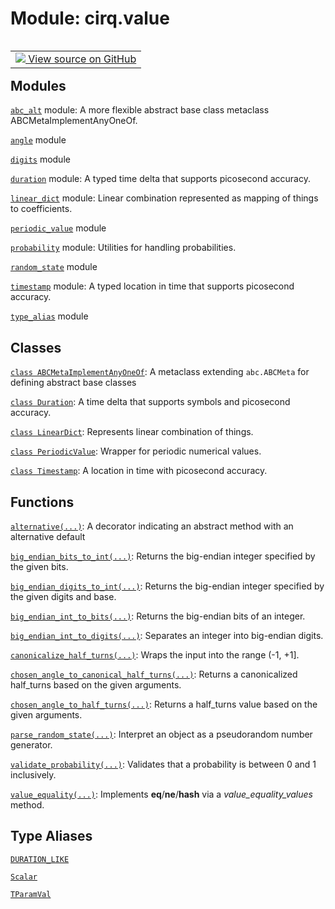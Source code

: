 <div itemscope itemtype="http://developers.google.com/ReferenceObject">
<meta itemprop="name" content="cirq.value" />
<meta itemprop="path" content="Stable" />
</div>

# Module: cirq.value

<!-- Insert buttons and diff -->

<table class="tfo-notebook-buttons tfo-api" align="left">

<td>
  <a target="_blank" href="https://github.com/quantumlib/cirq/tree/master/cirq/value/__init__.py">
    <img src="https://www.tensorflow.org/images/GitHub-Mark-32px.png" />
    View source on GitHub
  </a>
</td>
</table>







## Modules

[`abc_alt`](../cirq/value/abc_alt.md) module: A more flexible abstract base class metaclass ABCMetaImplementAnyOneOf.

[`angle`](../cirq/value/angle.md) module

[`digits`](../cirq/value/digits.md) module

[`duration`](../cirq/value/duration.md) module: A typed time delta that supports picosecond accuracy.

[`linear_dict`](../cirq/value/linear_dict.md) module: Linear combination represented as mapping of things to coefficients.

[`periodic_value`](../cirq/value/periodic_value.md) module

[`probability`](../cirq/value/probability.md) module: Utilities for handling probabilities.

[`random_state`](../cirq/value/random_state.md) module

[`timestamp`](../cirq/value/timestamp.md) module: A typed location in time that supports picosecond accuracy.

[`type_alias`](../cirq/value/type_alias.md) module

## Classes

[`class ABCMetaImplementAnyOneOf`](../cirq/value/ABCMetaImplementAnyOneOf.md): A metaclass extending `abc.ABCMeta` for defining abstract base classes

[`class Duration`](../cirq/value/Duration.md): A time delta that supports symbols and picosecond accuracy.

[`class LinearDict`](../cirq/value/LinearDict.md): Represents linear combination of things.

[`class PeriodicValue`](../cirq/value/PeriodicValue.md): Wrapper for periodic numerical values.

[`class Timestamp`](../cirq/value/Timestamp.md): A location in time with picosecond accuracy.

## Functions

[`alternative(...)`](../cirq/value/alternative.md): A decorator indicating an abstract method with an alternative default

[`big_endian_bits_to_int(...)`](../cirq/value/big_endian_bits_to_int.md): Returns the big-endian integer specified by the given bits.

[`big_endian_digits_to_int(...)`](../cirq/value/big_endian_digits_to_int.md): Returns the big-endian integer specified by the given digits and base.

[`big_endian_int_to_bits(...)`](../cirq/value/big_endian_int_to_bits.md): Returns the big-endian bits of an integer.

[`big_endian_int_to_digits(...)`](../cirq/value/big_endian_int_to_digits.md): Separates an integer into big-endian digits.

[`canonicalize_half_turns(...)`](../cirq/value/canonicalize_half_turns.md): Wraps the input into the range (-1, +1].

[`chosen_angle_to_canonical_half_turns(...)`](../cirq/value/chosen_angle_to_canonical_half_turns.md): Returns a canonicalized half_turns based on the given arguments.

[`chosen_angle_to_half_turns(...)`](../cirq/value/chosen_angle_to_half_turns.md): Returns a half_turns value based on the given arguments.

[`parse_random_state(...)`](../cirq/value/parse_random_state.md): Interpret an object as a pseudorandom number generator.

[`validate_probability(...)`](../cirq/value/validate_probability.md): Validates that a probability is between 0 and 1 inclusively.

[`value_equality(...)`](../cirq/value/value_equality.md): Implements __eq__/__ne__/__hash__ via a _value_equality_values_ method.

## Type Aliases

[`DURATION_LIKE`](../cirq/value/DURATION_LIKE.md)

[`Scalar`](../cirq/value/Scalar.md)

[`TParamVal`](../cirq/value/TParamVal.md)

